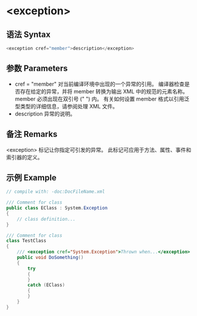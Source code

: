 # \<exception\>

## 语法 Syntax
``` csharp
<exception cref="member">description</exception>  
```

## 参数 Parameters
* cref = "member"
  对当前编译环境中出现的一个异常的引用。 编译器检查是否存在给定的异常，并将 member 转换为输出 XML 中的规范的元素名称。 member 必须出现在双引号 (" ") 内。
有关如何设置 member 格式以引用泛型类型的详细信息，请参阅处理 XML 文件。
* description
  异常的说明。

## 备注 Remarks
\<exception\> 标记让你指定可引发的异常。 此标记可应用于方法、属性、事件和索引器的定义。

## 示例 Example

``` csharp
// compile with: -doc:DocFileName.xml 

/// Comment for class
public class EClass : System.Exception
{
    // class definition...
}

/// Comment for class
class TestClass
{
    /// <exception cref="System.Exception">Thrown when...</exception>
    public void DoSomething()
    {
        try
        {
        }
        catch (EClass)
        {
        }
    }
}
```




